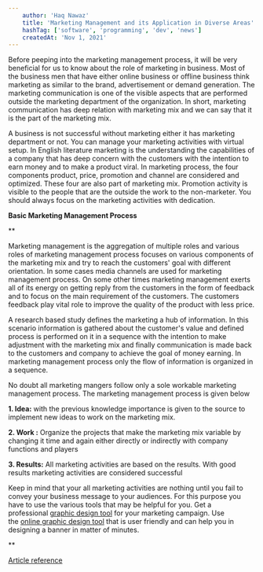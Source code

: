 ```yaml
---
    author: 'Haq Nawaz'
    title: 'Marketing Management and its Application in Diverse Areas'
    hashTag: ['software', 'programming', 'dev', 'news']
    createdAt: 'Nov 1, 2021'
---
```


Before peeping into the marketing management process, it will be very beneficial for us to know about the role of marketing in business. Most of the business men that have either online business or offline business think marketing as similar to the brand, advertisement or demand generation. The marketing communication is one of the visible aspects that are performed outside the marketing department of the organization. In short, marketing communication has deep relation with marketing mix and we can say that it is the part of the marketing mix.

A business is not successful without marketing either it has marketing department or not. You can manage your marketing activities with virtual setup. In English literature marketing is the understanding the capabilities of a company that has deep concern with the customers with the intention to earn money and to make a product viral. In marketing process, the four components product, price, promotion and channel are considered and optimized. These four are also part of marketing mix. Promotion activity is visible to the people that are the outside the work to the non-marketer. You should always focus on the marketing activities with dedication.

**Basic Marketing Management Process**

\*\*

Marketing management is the aggregation of multiple roles and various roles of marketing management process focuses on various components of the marketing mix and try to reach the customers' goal with different orientation. In some cases media channels are used for marketing management process. On some other times marketing management exerts all of its energy on getting reply from the customers in the form of feedback and to focus on the main requirement of the customers. The customers feedback play vital role to improve the quality of the product with less price.

A research based study defines the marketing a hub of information. In this scenario information is gathered about the customer's value and defined process is performed on it in a sequence with the intention to make adjustment with the marketing mix and finally communication is made back to the customers and company to achieve the goal of money earning. In marketing management process only the flow of information is organized in a sequence.

No doubt all marketing mangers follow only a sole workable marketing management process. The marketing management process is given below

**1\. Idea:** with the previous knowledge importance is given to the source to implement new ideas to work on the marketing mix.

**2\. Work :** Organize the projects that make the marketing mix variable by changing it time and again either directly or indirectly with company functions and players

**3\. Results:** All marketing activities are based on the results. With good results marketing activities are considered successful

Keep in mind that your all marketing activities are nothing until you fail to convey your business message to your audiences. For this purpose you have to use the various tools that may be helpful for you. Get a professional [graphic design tool](https://gotodesigno.com/) for your marketing campaign. Use the [online graphic design tool](https://gotodesigno.com/) that is user friendly and can help you in designing a banner in matter of minutes.

\*\*

[Article reference](https://www.amazines.com/Software/article_detail.cfm/6256704?articleid=6256704)
